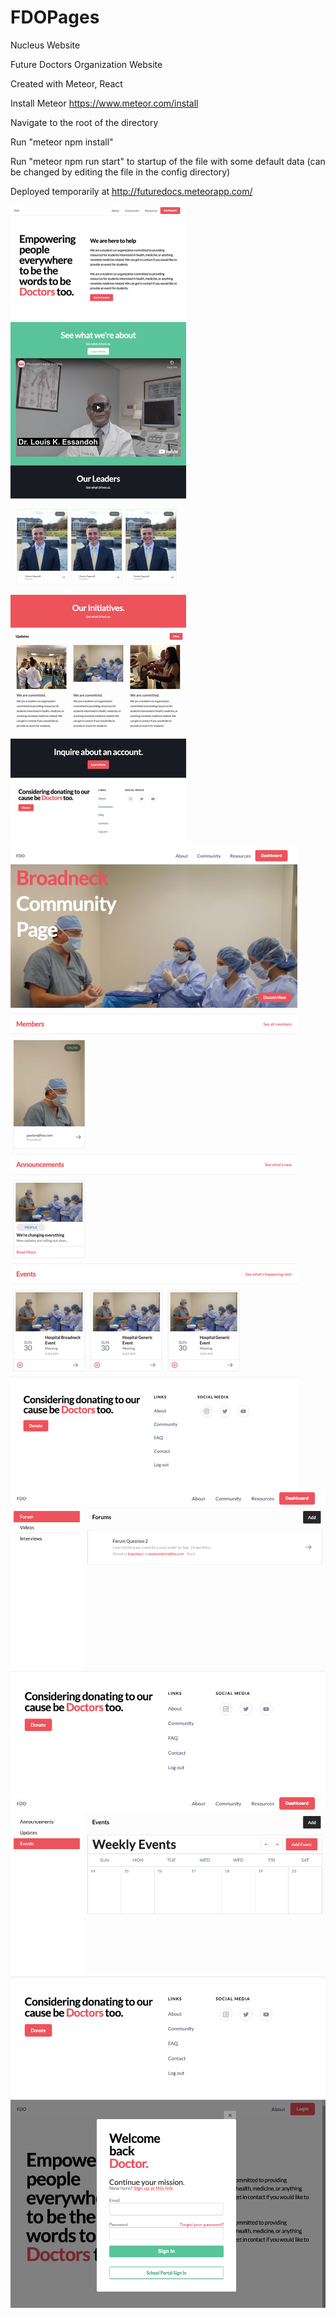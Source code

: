 # FDOPages
Nucleus Website

Future Doctors Organization Website 

Created with Meteor, React

Install Meteor https://www.meteor.com/install 

Navigate to the root of the directory

Run "meteor npm install" 

Run "meteor npm run start" to startup of the file with some default data (can be changed by editing the file in the config directory)

Deployed temporarily at http://futuredocs.meteorapp.com/ 


![Test Image 1](Nucleus-Page2.png)
![Test Image 2](Nucleus-Page3.png)
![Test Image 3](Nucleus-Page4.png)
![Test Image 4](Nucleus-Page5.png)
![Test Image 5](Nucleus-Page6.png)

